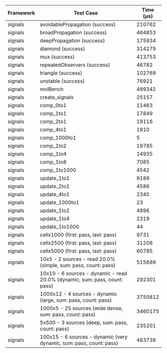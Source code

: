| Framework | Test Case | Time (μs) |
| --- | --- | --- |
| signals | avoidablePropagation (success) | 210762 |
| signals | broadPropagation (success) | 464853 |
| signals | deepPropagation (success) | 175934 |
| signals | diamond (success) | 314279 |
| signals | mux (success) | 413753 |
| signals | repeatedObservers (success) | 46782 |
| signals | triangle (success) | 102769 |
| signals | unstable (success) | 76921 |
| signals | molBench | 489342 |
| signals | create_signals | 25157 |
| signals | comp_0to1 | 11463 |
| signals | comp_1to1 | 17849 |
| signals | comp_2to1 | 19116 |
| signals | comp_4to1 | 1810 |
| signals | comp_1000to1 | 5 |
| signals | comp_1to2 | 19785 |
| signals | comp_1to4 | 14935 |
| signals | comp_1to8 | 7085 |
| signals | comp_1to1000 | 4542 |
| signals | update_1to1 | 9189 |
| signals | update_2to1 | 4586 |
| signals | update_4to1 | 2340 |
| signals | update_1000to1 | 23 |
| signals | update_1to2 | 4896 |
| signals | update_1to4 | 2319 |
| signals | update_1to1000 | 44 |
| signals | cellx1000 (first: pass, last: pass) | 9731 |
| signals | cellx2500 (first: pass, last: pass) | 31208 |
| signals | cellx5000 (first: pass, last: pass) | 60785 |
| signals | 10x5 - 2 sources - read 20.0% (simple, sum: pass, count: pass) | 515689 |
| signals | 10x10 - 6 sources - dynamic - read 20.0% (dynamic, sum: pass, count: pass) | 292301 |
| signals | 1000x12 - 4 sources - dynamic (large, sum: pass, count: pass) | 3750812 |
| signals | 1000x5 - 25 sources (wide dense, sum: pass, count: pass) | 3460175 |
| signals | 5x500 - 3 sources (deep, sum: pass, count: pass) | 235201 |
| signals | 100x15 - 6 sources - dynamic (very dynamic, sum: pass, count: pass) | 483739 |
